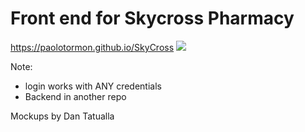 # Front end for Skycross Pharmacy

<https://paolotormon.github.io/SkyCross>
![](https://github.com/paolotormon/SkyCross/blob/master/images/skycross.gif)

Note: 
- login works with ANY credentials
- Backend in another repo

Mockups by Dan Tatualla
